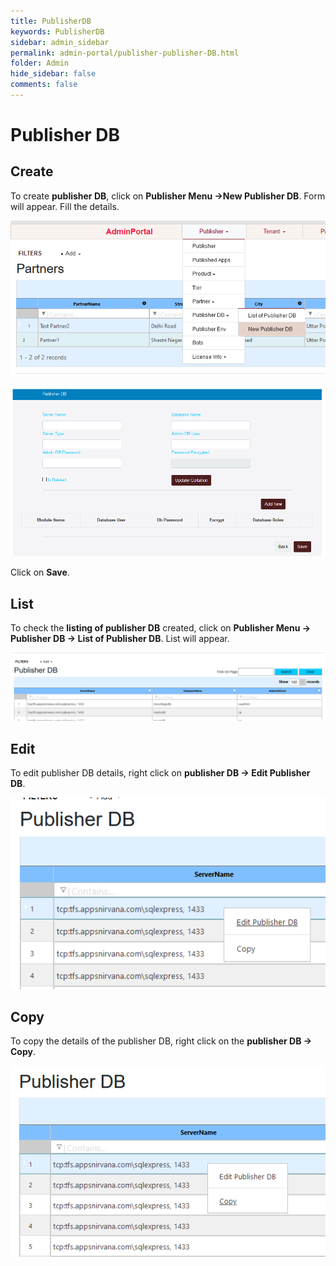 ```yaml
---
title: PublisherDB
keywords: PublisherDB
sidebar: admin_sidebar
permalink: admin-portal/publisher-publisher-DB.html
folder: Admin
hide_sidebar: false
comments: false
---
```


# Publisher DB

## Create

To create **publisher DB**, click on **Publisher Menu ->New Publisher DB**. Form will appear. Fill the details.

![](/images/PublisherDB_Create.png)

![](/images/PublisherDB_Form.png)

Click on **Save**.

## List

To check the **listing of publisher DB** created, click on **Publisher Menu -> Publisher DB -> List of Publisher DB**. List will appear.

![](/images/PublisherDB_List.png)

## Edit

To edit publisher DB details, right click on **publisher DB -> Edit Publisher DB**.

![](/images/PublisherDB_Edit.png)

## Copy

To copy the details of the publisher DB, right click on the **publisher DB -> Copy**.

![](/images/PublisherDB_Copy.png)
